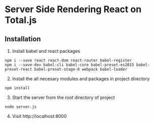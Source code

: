 # Server Side Rendering React on Total.js  

## Installation

1. Install babel and react packages

  ```
npm i --save react react-dom react-router babel-register
npm i --save-dev babel-cli babel-core babel-preset-es2015 babel-preset-react babel-preset-stage-0 webpack babel-loader
  ```


2. Install the all necesary modules and packages in project directory
  
  ```
npm install 
  ```




3. Start the server from the root directory of project

  
  ```
node server.js
  ```

4. Visit http://localhost:8000

  
    




